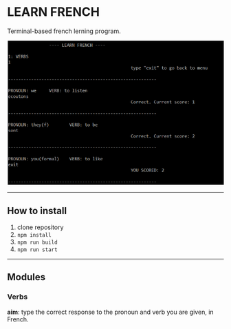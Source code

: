 # LEARN FRENCH
Terminal-based french lerning program.

![alt text](public/screenshot_1.png "screenshot of program")

---

## How to install
1. clone repository
2. `npm install`
3. `npm run build`
4. `npm run start`

---

## Modules
### Verbs
**aim**: type the correct response to the pronoun and verb you are given, in French.
